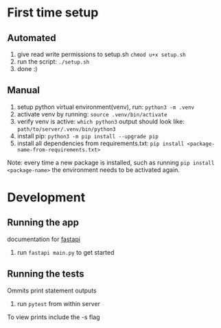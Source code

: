 # First time setup

## Automated
1. give read write permissions to setup.sh ```chmod u+x setup.sh```
2. run the script: ```./setup.sh```
3. done :)

## Manual 
1. setup python virtual environment(venv), run: ```python3 -m .venv```
2. activate venv by running: ```source .venv/bin/activate```
3. verify venv is active: ```which python3```
    output should look like: ```path/to/server/.venv/bin/python3```
4. install pip: ```python3 -m pip install --upgrade pip```
5. install all dependencies from requirements.txt: ```pip install <package-name-from-requirements.txt>```


Note:
    every time a new package is installed, such as running ```pip install <package-name>```
    the environment needs to be activated again.


# Development

## Running the app

documentation for [fastapi](https://fastapi.tiangolo.com/tutorial/first-steps/)
1. run ```fastapi main.py``` to get started

## Running the tests

Ommits print statement outputs
1. run ```pytest``` from within server 

To view prints include the -s flag
